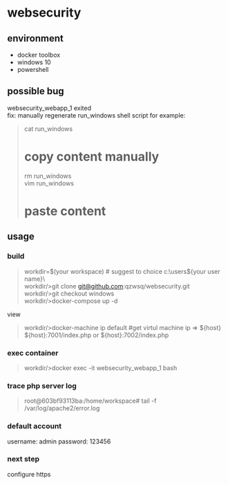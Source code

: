 # websecurity
## environment
- docker toolbox
- windows 10
- powershell
## possible bug
websecurity_webapp_1 exited  
fix: manually regenerate run_windows shell script
for example:  
> cat run_windows  
> # copy content manually  
> rm run_windows  
> vim run_windows  
> # paste content  
## usage
### build
> workdir=$(your workspace) # suggest to choice c:\\users\${your user name}\  
> workdir/>git clone git@github.com:qzwsq/websecurity.git  
> workdir/>git checkout windows  
> workdir/>docker-compose up -d  

view  
> workdir/>docker-machine ip default #get virtul machine ip => ${host}  
${host}:7001/index.php or ${host}:7002/index.php<br>

### exec container 
> workdir/>docker exec -it websecurity_webapp_1 bash

### trace php server log
> root@603bf93113ba:/home/workspace# tail -f /var/log/apache2/error.log 

### default account
username: admin password: 123456  

### next step
configure https 

